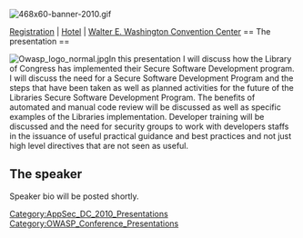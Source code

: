![468x60-banner-2010.gif](468x60-banner-2010.gif
"468x60-banner-2010.gif")

[Registration](https://guest.cvent.com/EVENTS/Register/IdentityConfirmation.aspx?e=d52c6f5f-d568-4e16-b8e0-b5e2bf87ab3a)
|
[Hotel](https://resweb.passkey.com/Resweb.do?mode=welcome_gi_new&groupID=2766908)
| [Walter E. Washington Convention
Center](http://www.dcconvention.com/)
\== The presentation ==

![Owasp_logo_normal.jpg](Owasp_logo_normal.jpg
"Owasp_logo_normal.jpg")In this presentation I will discuss how the
Library of Congress has implemented their Secure Software Development
program. I will discuss the need for a Secure Software Development
Program and the steps that have been taken as well as planned activities
for the future of the Libraries Secure Software Development Program. The
benefits of automated and manual code review will be discussed as well
as specific examples of the Libraries implementation. Developer training
will be discussed and the need for security groups to work with
developers staffs in the issuance of useful practical guidance and best
practices and not just high level directives that are not seen as
useful.

## The speaker

Speaker bio will be posted shortly.

[Category:AppSec_DC_2010_Presentations](Category:AppSec_DC_2010_Presentations "wikilink")
[Category:OWASP_Conference_Presentations](Category:OWASP_Conference_Presentations "wikilink")